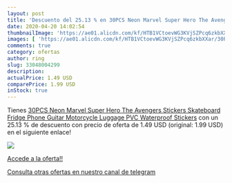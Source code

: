 ```yaml
---
layout: post
title: 'Descuento del 25.13 % en 30PCS Neon Marvel Super Hero The Avenger'
date: 2020-04-20 14:02:54
thumbnailImage: 'https://ae01.alicdn.com/kf/HTB1VCtoevWG3KVjSZPcq6zkbXXar/30PCS-Neon-Marvel-Super-Hero-The-Avengers-Stickers-Skateboard-Fridge-Phone-Guitar-Motorcycle-Luggage-PVC-Waterproof.jpg_350x350._SL200_.jpg'
images: [ 'https://ae01.alicdn.com/kf/HTB1VCtoevWG3KVjSZPcq6zkbXXar/30PCS-Neon-Marvel-Super-Hero-The-Avengers-Stickers-Skateboard-Fridge-Phone-Guitar-Motorcycle-Luggage-PVC-Waterproof.jpg_350x350._SL200_.jpg' ]
comments: true
category: ofertas
author: ring
slug: 33048004299
description:
actualPrice: 1.49 USD
comparePrice: 1.99 USD
inStock: true
---
```


Tienes [30PCS Neon Marvel Super Hero The Avengers Stickers Skateboard Fridge Phone Guitar Motorcycle Luggage PVC Waterproof Stickers](https://www.amazon.com/dp/33048004299/?tag=redken08-20) con un 25.13 % de descuento con precio de oferta de 1.49 USD (original: 1.99 USD) en el siguiente enlace!

[![](https://ae01.alicdn.com/kf/HTB1VCtoevWG3KVjSZPcq6zkbXXar/30PCS-Neon-Marvel-Super-Hero-The-Avengers-Stickers-Skateboard-Fridge-Phone-Guitar-Motorcycle-Luggage-PVC-Waterproof.jpg_350x350._SL200_.jpg)](https://www.amazon.com/dp/33048004299/?tag=redken08-20)

[Accede a la oferta!!](https://www.amazon.com/dp/33048004299/?tag=redken08-20)

[Consulta otras ofertas en nuestro canal de telegram](https://t.me/s/ofertas25)
